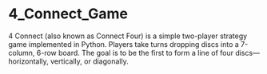 # 4_Connect_Game
4 Connect (also known as Connect Four) is a simple two-player strategy game implemented in Python. Players take turns dropping discs into a 7-column, 6-row board. The goal is to be the first to form a line of four discs—horizontally, vertically, or diagonally.
